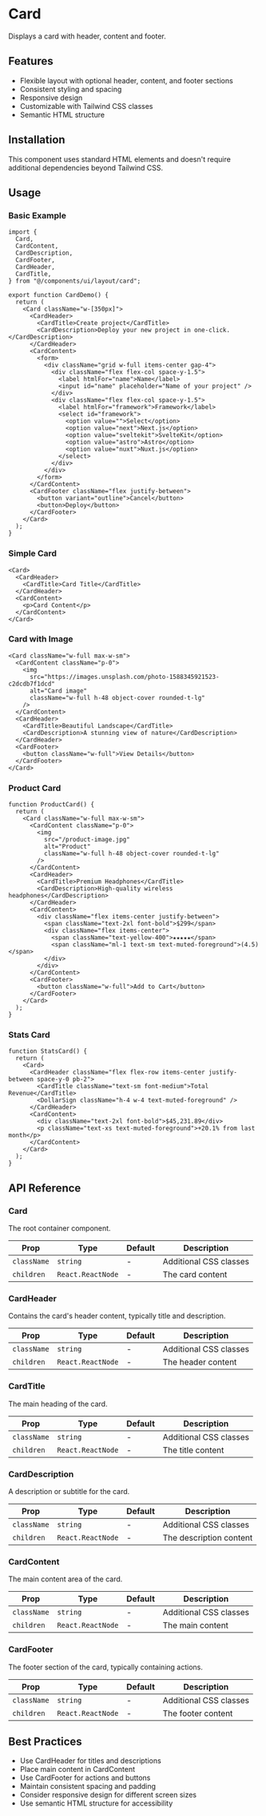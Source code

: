 # Card

Displays a card with header, content and footer.

## Features

- Flexible layout with optional header, content, and footer sections
- Consistent styling and spacing
- Responsive design
- Customizable with Tailwind CSS classes
- Semantic HTML structure

## Installation

This component uses standard HTML elements and doesn't require additional dependencies beyond Tailwind CSS.

## Usage

### Basic Example

```tsx
import {
  Card,
  CardContent,
  CardDescription,
  CardFooter,
  CardHeader,
  CardTitle,
} from "@/components/ui/layout/card";

export function CardDemo() {
  return (
    <Card className="w-[350px]">
      <CardHeader>
        <CardTitle>Create project</CardTitle>
        <CardDescription>Deploy your new project in one-click.</CardDescription>
      </CardHeader>
      <CardContent>
        <form>
          <div className="grid w-full items-center gap-4">
            <div className="flex flex-col space-y-1.5">
              <label htmlFor="name">Name</label>
              <input id="name" placeholder="Name of your project" />
            </div>
            <div className="flex flex-col space-y-1.5">
              <label htmlFor="framework">Framework</label>
              <select id="framework">
                <option value="">Select</option>
                <option value="next">Next.js</option>
                <option value="sveltekit">SvelteKit</option>
                <option value="astro">Astro</option>
                <option value="nuxt">Nuxt.js</option>
              </select>
            </div>
          </div>
        </form>
      </CardContent>
      <CardFooter className="flex justify-between">
        <button variant="outline">Cancel</button>
        <button>Deploy</button>
      </CardFooter>
    </Card>
  );
}
```

### Simple Card

```tsx
<Card>
  <CardHeader>
    <CardTitle>Card Title</CardTitle>
  </CardHeader>
  <CardContent>
    <p>Card Content</p>
  </CardContent>
</Card>
```

### Card with Image

```tsx
<Card className="w-full max-w-sm">
  <CardContent className="p-0">
    <img
      src="https://images.unsplash.com/photo-1588345921523-c2dcdb7f1dcd"
      alt="Card image"
      className="w-full h-48 object-cover rounded-t-lg"
    />
  </CardContent>
  <CardHeader>
    <CardTitle>Beautiful Landscape</CardTitle>
    <CardDescription>A stunning view of nature</CardDescription>
  </CardHeader>
  <CardFooter>
    <button className="w-full">View Details</button>
  </CardFooter>
</Card>
```

### Product Card

```tsx
function ProductCard() {
  return (
    <Card className="w-full max-w-sm">
      <CardContent className="p-0">
        <img
          src="/product-image.jpg"
          alt="Product"
          className="w-full h-48 object-cover rounded-t-lg"
        />
      </CardContent>
      <CardHeader>
        <CardTitle>Premium Headphones</CardTitle>
        <CardDescription>High-quality wireless headphones</CardDescription>
      </CardHeader>
      <CardContent>
        <div className="flex items-center justify-between">
          <span className="text-2xl font-bold">$299</span>
          <div className="flex items-center">
            <span className="text-yellow-400">★★★★★</span>
            <span className="ml-1 text-sm text-muted-foreground">(4.5)</span>
          </div>
        </div>
      </CardContent>
      <CardFooter>
        <button className="w-full">Add to Cart</button>
      </CardFooter>
    </Card>
  );
}
```

### Stats Card

```tsx
function StatsCard() {
  return (
    <Card>
      <CardHeader className="flex flex-row items-center justify-between space-y-0 pb-2">
        <CardTitle className="text-sm font-medium">Total Revenue</CardTitle>
        <DollarSign className="h-4 w-4 text-muted-foreground" />
      </CardHeader>
      <CardContent>
        <div className="text-2xl font-bold">$45,231.89</div>
        <p className="text-xs text-muted-foreground">+20.1% from last month</p>
      </CardContent>
    </Card>
  );
}
```

## API Reference

### Card

The root container component.

| Prop        | Type              | Default | Description            |
| ----------- | ----------------- | ------- | ---------------------- |
| `className` | `string`          | -       | Additional CSS classes |
| `children`  | `React.ReactNode` | -       | The card content       |

### CardHeader

Contains the card's header content, typically title and description.

| Prop        | Type              | Default | Description            |
| ----------- | ----------------- | ------- | ---------------------- |
| `className` | `string`          | -       | Additional CSS classes |
| `children`  | `React.ReactNode` | -       | The header content     |

### CardTitle

The main heading of the card.

| Prop        | Type              | Default | Description            |
| ----------- | ----------------- | ------- | ---------------------- |
| `className` | `string`          | -       | Additional CSS classes |
| `children`  | `React.ReactNode` | -       | The title content      |

### CardDescription

A description or subtitle for the card.

| Prop        | Type              | Default | Description             |
| ----------- | ----------------- | ------- | ----------------------- |
| `className` | `string`          | -       | Additional CSS classes  |
| `children`  | `React.ReactNode` | -       | The description content |

### CardContent

The main content area of the card.

| Prop        | Type              | Default | Description            |
| ----------- | ----------------- | ------- | ---------------------- |
| `className` | `string`          | -       | Additional CSS classes |
| `children`  | `React.ReactNode` | -       | The main content       |

### CardFooter

The footer section of the card, typically containing actions.

| Prop        | Type              | Default | Description            |
| ----------- | ----------------- | ------- | ---------------------- |
| `className` | `string`          | -       | Additional CSS classes |
| `children`  | `React.ReactNode` | -       | The footer content     |

## Best Practices

- Use CardHeader for titles and descriptions
- Place main content in CardContent
- Use CardFooter for actions and buttons
- Maintain consistent spacing and padding
- Consider responsive design for different screen sizes
- Use semantic HTML structure for accessibility
